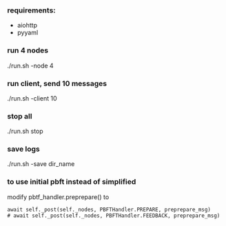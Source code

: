 ### requirements: 
- aiohttp
- pyyaml

### run 4 nodes 

./run.sh -node 4

### run client, send 10 messages

./run.sh -client 10

### stop all

./run.sh stop

### save logs

./run.sh -save dir_name

### to use initial pbft instead of simplified

modify pbtf_handler.preprepare() to
```
await self._post(self._nodes, PBFTHandler.PREPARE, preprepare_msg)
# await self._post(self._nodes, PBFTHandler.FEEDBACK, preprepare_msg)
```
